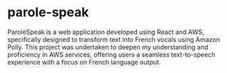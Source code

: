 # parole-speak
ParoleSpeak is a web application developed using React and AWS, specifically designed to transform text into French vocals using Amazon Polly. This project was undertaken to deepen my understanding and proficiency in AWS services, offering users a seamless text-to-speech experience with a focus on French language output.
